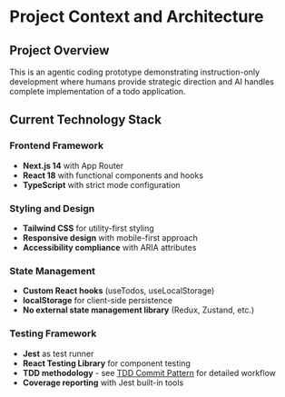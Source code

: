 # Project Context and Architecture

## Project Overview

This is an agentic coding prototype demonstrating instruction-only development where
humans provide strategic direction and AI handles complete implementation of a todo application.

## Current Technology Stack

### Frontend Framework

- **Next.js 14** with App Router
- **React 18** with functional components and hooks
- **TypeScript** with strict mode configuration

### Styling and Design

- **Tailwind CSS** for utility-first styling
- **Responsive design** with mobile-first approach
- **Accessibility compliance** with ARIA attributes

### State Management

- **Custom React hooks** (useTodos, useLocalStorage)
- **localStorage** for client-side persistence
- **No external state management library** (Redux, Zustand, etc.)

### Testing Framework

- **Jest** as test runner
- **React Testing Library** for component testing
- **TDD methodology** - see [TDD Commit Pattern](workflows.md#tdd-commit-pattern) for detailed workflow
- **Coverage reporting** with Jest built-in tools

### Development Tools

- **ESLint** for code linting
- **Prettier** for code formatting
- **TypeScript compiler** for type checking
- **Pre-commit hooks** for automated quality enforcement

### Deployment and Infrastructure

- **Vercel** for production deployment
- **GitHub Actions** for CI/CD pipeline
- **Docker** for local development environment
- **GitHub** for repository and issue management

## Current Architecture Decisions

See `docs/adr/` directory for complete Architecture Decision Records:

1. **ADR-001**: Next.js 14 + App Router framework choice
2. **ADR-002**: TypeScript for type safety
3. **ADR-003**: Tailwind CSS for styling
4. **ADR-004**: Test-driven development methodology
5. **ADR-005**: localStorage for data persistence
6. **ADR-006**: React Testing Library + Jest for testing
7. **ADR-007**: Custom React hooks for state management
8. **ADR-008**: GitHub Issues for project management
9. **ADR-009**: Comprehensive testing strategy
10. **ADR-010**: Atomic commit strategy

## Project Structure

```text
my-first-claude-code_2/
├── app/                     # Next.js app directory
│   ├── components/          # React components
│   │   ├── AddTodo.tsx
│   │   ├── TodoItem.tsx
│   │   ├── TodoList.tsx
│   │   └── __tests__/       # Component tests
│   ├── hooks/               # Custom React hooks
│   │   ├── useTodos.ts
│   │   ├── useLocalStorage.ts
│   │   └── __tests__/       # Hook tests
│   ├── types/               # TypeScript type definitions
│   │   └── todo.ts
│   ├── globals.css          # Global styles
│   ├── layout.tsx           # Root layout component
│   └── page.tsx             # Home page component
├── docs/                    # Project documentation
│   ├── agents/              # Agent-specific guidelines
│   ├── core/                # Framework and workflow docs
│   ├── reference/           # Lookup information
│   ├── adr/                 # Architecture Decision Records
│   └── ipl/                 # Issue Prompt Logs
├── public/                  # Static assets
├── .github/                 # GitHub workflows and templates
│   └── workflows/
│       └── ci.yml           # CI/CD pipeline
├── CLAUDE.md               # Claude Code instructions
├── README.md               # Project documentation
├── package.json            # Dependencies and scripts
├── tailwind.config.js      # Tailwind configuration
├── jest.config.js          # Jest test configuration
├── next.config.js          # Next.js configuration
└── tsconfig.json           # TypeScript configuration
```

## Data Models

### Todo Interface

```typescript
interface Todo {
  id: string;
  text: string;
  completed: boolean;
  createdAt: Date;
  updatedAt: Date;
}
```

### State Management

```typescript
interface TodoState {
  todos: Todo[];
  addTodo: (text: string) => void;
  toggleTodo: (id: string) => void;
  deleteTodo: (id: string) => void;
  updateTodo: (id: string, text: string) => void;
}
```

## Current Features

### Implemented Functionality

- ✅ Add new todos with text input
- ✅ Toggle todo completion status
- ✅ Delete individual todos
- ✅ Edit todo text inline
- ✅ Persistent storage with localStorage
- ✅ Responsive mobile design
- ✅ Keyboard navigation support
- ✅ Comprehensive test coverage
- ✅ TypeScript strict mode compliance
- ✅ Automated quality gates (lint, format, test)

### Feature Backlog

See GitHub Issues for complete feature roadmap:

- Filter todos by completion status
- Todo completion timestamps
- Contextual timestamp display
- Automatic reordering of completed todos
- Backend persistence and multi-device sync
- Touch gesture support for mobile
- Enhanced accessibility features

## Development Methodology

This project demonstrates instruction-only development with AI handling complete implementation. For detailed
methodology and agent coordination patterns, see [Agentic Coding Framework](framework.md).

## Quality Standards

Current project maintains:

- **TypeScript Coverage**: 100% (strict mode, no `any` types)
- **Test Coverage**: 80%+ line coverage, 100% for critical paths
- **Accessibility**: WCAG 2.2 AA compliance (see [docs/guidelines/accessibility-requirements.md](../guidelines/accessibility-requirements.md))
- **Performance**: Optimal React patterns and bundle size management

For complete quality standards, development processes, and enforcement procedures, see
[Quality Gates](workflows.md#quality-gates).

This project context provides the foundation for specialized agent coordination and instruction-only development methodology.
